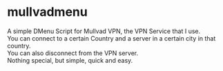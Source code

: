 # mullvadmenu
A simple DMenu Script for Mullvad VPN, the VPN Service that I use. \
You can connect to a certain Country and a server in a certain city in that country. \
You can also disconnect from the VPN server. \
Nothing special, but simple, quick and easy.

